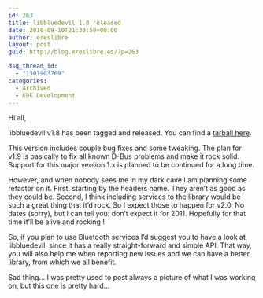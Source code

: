 ```yaml
---
id: 263
title: libbluedevil 1.8 released
date: 2010-09-10T21:30:59+00:00
author: ereslibre
layout: post
guid: http://blog.ereslibre.es/?p=263

dsq_thread_id:
  - "1301903769"
categories:
  - Archived
  - KDE Development
---
```

Hi all,

libbluedevil v1.8 has been tagged and released. You can find a [tarball here](http://media.ereslibre.es/2010/09/libbluedevil-v1.8.tar.bz2).

This version includes couple bug fixes and some tweaking. The plan for v1.9 is basically to fix all known D-Bus problems and make it rock solid. Support for this major version 1.x is planned to be continued for a long time.

However, and when nobody sees me in my dark cave I am planning some refactor on it. First, starting by the headers name. They aren&#8217;t as good as they could be. Second, I think including services to the library would be such a great thing that it&#8217;d rock. So I expect those to happen for v2.0. No dates (sorry), but I can tell you: don&#8217;t expect it for 2011. Hopefully for that time it&#8217;ll be alive and rocking !

So, if you plan to use Bluetooth services I&#8217;d suggest you to have a look at libbluedevil, since it has a really straight-forward and simple API. That way, you will also help me when reporting new issues and we can have a better library, from which we all benefit.

Sad thing&#8230; I was pretty used to post always a picture of what I was working on, but this one is pretty hard&#8230;
